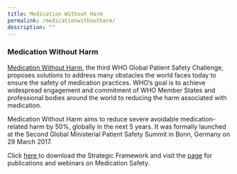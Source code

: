 ```yaml
---
title: Medication Without Harm
permalink: /medicationwithoutharm/
description: ""
---
```

### Medication Without Harm

[Medication Without Harm](https://www.who.int/initiatives/medication-without-harm), the third WHO Global Patient Safety Challenge, proposes solutions to address many obstacles the world faces today to ensure the safety of medication practices. WHO’s goal is to achieve widespread engagement and commitment of WHO Member States and professional bodies around the world to reducing the harm associated with medication.

Medication Without Harm aims to reduce severe avoidable medication-related harm by 50%, globally in the next 5 years. It was formally launched at the Second Global Ministerial Patient Safety Summit in Bonn, Germany on 29 March 2017.

Click [here ](https://docisolation.prod.fire.glass/?guid=29b56937-5cef-4d43-3231-7a5f1052ac4c) to download the Strategic Framework and visit the [page](https://www.who.int/initiatives/medication-without-harm) for publications and webinars on Medication Safety.